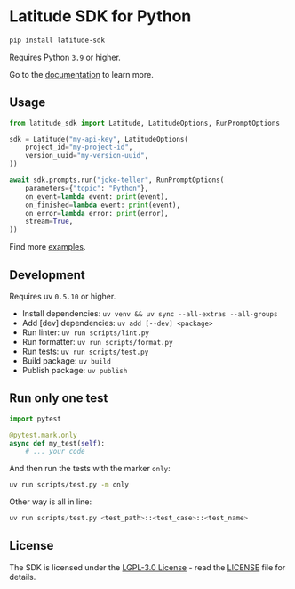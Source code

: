 # Latitude SDK for Python

```sh
pip install latitude-sdk
```

Requires Python `3.9` or higher.

Go to the [documentation](https://docs.latitude.so/guides/sdk/python) to learn more.

## Usage

```python
from latitude_sdk import Latitude, LatitudeOptions, RunPromptOptions

sdk = Latitude("my-api-key", LatitudeOptions(
    project_id="my-project-id",
    version_uuid="my-version-uuid",
))

await sdk.prompts.run("joke-teller", RunPromptOptions(
    parameters={"topic": "Python"},
    on_event=lambda event: print(event),
    on_finished=lambda event: print(event),
    on_error=lambda error: print(error),
    stream=True,
))
```

Find more [examples](https://github.com/latitude-dev/latitude-llm/tree/main/examples/sdks/python).

## Development

Requires uv `0.5.10` or higher.

- Install dependencies: `uv venv && uv sync --all-extras --all-groups`
- Add [dev] dependencies: `uv add [--dev] <package>`
- Run linter: `uv run scripts/lint.py`
- Run formatter: `uv run scripts/format.py`
- Run tests: `uv run scripts/test.py`
- Build package: `uv build`
- Publish package: `uv publish`

## Run only one test

```python
import pytest

@pytest.mark.only
async def my_test(self):
    # ... your code
```

And then run the tests with the marker `only`:

```sh
uv run scripts/test.py -m only
```

Other way is all in line:

```python
uv run scripts/test.py <test_path>::<test_case>::<test_name>
```

## License

The SDK is licensed under the [LGPL-3.0 License](https://opensource.org/licenses/LGPL-3.0) - read the [LICENSE](/LICENSE) file for details.
